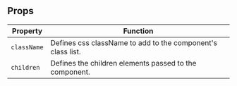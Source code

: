 # 

## Props

Property | Function
--- | ---
`className` | Defines css className to add to the component's class list.
`children` | Defines the children elements passed to the component.